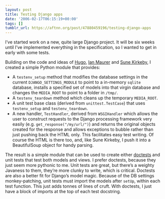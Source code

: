 ```yaml
---
layout: post
title: Testing Django apps
date: '2006-02-17T06:15:19+00:00'
tags: []
tumblr_url: https://aftnn.org/post/47880459196/testing-django-apps
---
```

<p>I&rsquo;ve started work on a new, quite large Django project. It will be six weeks until I&rsquo;ve implemented everything in the specification, so I wanted to get in early with some tests.</p>

<p>Building on the code and ideas of <a href="https://simon.bofh.ms/cgi-bin/trac-django-projects.cgi/wiki/DjangoTesting">Hugo</a>, <a href="http://itmaurer.com/blog/?p=2">Ian Maurer</a> and <a href="http://ibofobi.dk/blog/archive/2005/11/08/django-doctest/">Sune Kirkeby</a>, I created a simple Python module that provides:</p>

<ul>
<li>A <code>testenv_setup</code> method that modifies the database settings in the current <code>DJANGO_SETTINGS_MODULE</code> to point to a in-memory <code>sqlite</code> database, installs a specified set of models into that virgin database and changes the <code>MEDIA_ROOT</code> to point to a folder in <code>/tmp/</code>.</li>
<li>A <code>testenv_teardown</code> method which cleans up the temporary <code>MEDIA_ROOT</code>.</li>
<li>A unit test base class (derived from <code>unittest.TestCase</code>) that uses <code>testenv_setup</code> and <code>testenv_teardown</code>.</li>
<li>A new handler, <code>TestHandler</code>, derived from <code>WSGIHandler</code> which allows the user to construct requests to the Django processing framework very easily (e.g. <code>get_response("/my/url/")</code>) and returns the original objects created for the response and allows exceptions to bubble rather than just pushing back the HTML only. This facilitates easy test writing. Of course the HTML is there too, and, like Sune Kirkeby, I push it into a BeautifulSoup object for handy parsing.</li>
</ul>
<p>The result is a simple module that can be used to create either <a href="http://docs.python.org/lib/module-doctest.html">doctests</a> and unit tests that test both models and views. I prefer doctests, because they just seem more pythonic to me. Unit tests are great, but there&rsquo;s a weighty Javaness to them, they&rsquo;re more clunky to write, which is critical. Doctests are also a better fit for Django&rsquo;s model magic. Because of the DB settings monkey-patching, unit tests must import the models after <code>setUp</code>, within each test function. This just adds tonnes of lines of cruft. With doctests, I just have a block of imports at the top of each test docstring.</p>
